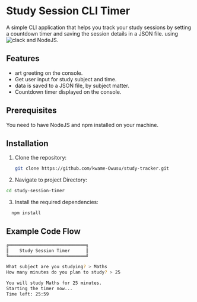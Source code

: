 # Study Session CLI Timer

A simple CLI application that helps you track your study sessions by setting a countdown timer and saving the session details in a JSON file.
using ![clack](https://www.npmjs.com/package/@clack/prompts?activeTab=readme) and NodeJS.

## Features

- art greeting on the console.
- Get user input for study subject and time.
- data is saved to a JSON file, by subject matter.
- Countdown timer displayed on the console.


## Prerequisites
You need to have NodeJS and npm installed on your machine.

## Installation

1. Clone the repository:
   ```bash
   git clone https://github.com/kwame-Owusu/study-tracker.git
   ```
2. Navigate to project Directory:

```bash
cd study-session-timer
```

3. Install the required dependencies:

```bash
  npm install
```

## Example Code Flow

```bash
╔═════════════════════════════╗
║    Study Session Timer      ║
╚═════════════════════════════╝

What subject are you studying? > Maths
How many minutes do you plan to study? > 25

You will study Maths for 25 minutes.
Starting the timer now...
Time left: 25:59

```


